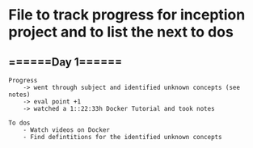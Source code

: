 # File to track progress for inception project and to list the next to dos

## ======Day 1======
	Progress
		-> went through subject and identified unknown concepts (see notes)
		-> eval point +1
		-> watched a 1::22:33h Docker Tutorial and took notes

	To dos
		- Watch videos on Docker
		- Find defintitions for the identified unknown concepts